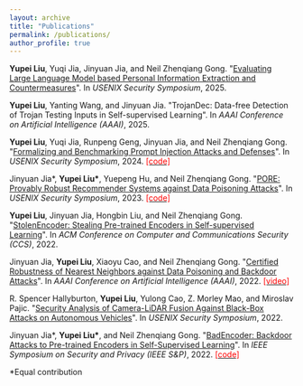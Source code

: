 ```yaml
---
layout: archive
title: "Publications"
permalink: /publications/
author_profile: true
---
```



**Yupei Liu**, Yuqi Jia, Jinyuan Jia, and Neil Zhenqiang Gong. "[Evaluating Large Language Model based Personal Information Extraction and Countermeasures](https://arxiv.org/abs/2408.07291)". In *USENIX Security Symposium*, 2025.


**Yupei Liu**, Yanting Wang, and Jinyuan Jia. "TrojanDec: Data-free Detection of Trojan Testing Inputs in Self-supervised Learning". In *AAAI Conference on Artificial Intelligence (AAAI)*, 2025.


**Yupei Liu**, Yuqi Jia, Runpeng Geng, Jinyuan Jia, and Neil Zhenqiang Gong. "[Formalizing and Benchmarking Prompt Injection Attacks and Defenses](https://arxiv.org/abs/2310.12815)". In *USENIX Security Symposium*, 2024.  [<span style="color:red">[code]</span>](https://github.com/liu00222/Open-Prompt-Injection)


Jinyuan Jia\*, **Yupei Liu\***, Yuepeng Hu, and Neil Zhenqiang Gong. "[PORE: Provably Robust Recommender Systems against Data Poisoning Attacks](https://arxiv.org/abs/2303.14601)". In *USENIX Security Symposium*, 2023.  [<span style="color:red">[code]</span>](https://github.com/liu00222/PORE-Provably-Robust-Recommender-Systems-against-Data-Poisoning-Attacks)


**Yupei Liu**, Jinyuan Jia, Hongbin Liu, and Neil Zhenqiang Gong. "[StolenEncoder: Stealing Pre-trained Encoders in Self-supervised Learning](https://arxiv.org/pdf/2201.05889.pdf)". In *ACM Conference on Computer and Communications Security (CCS)*, 2022.


Jinyuan Jia, **Yupei Liu**, Xiaoyu Cao, and Neil Zhenqiang Gong. "[Certified Robustness of Nearest Neighbors against Data Poisoning and Backdoor Attacks](https://www.aaai.org/AAAI22Papers/AAAI-3833.JiaJ.pdf)". In *AAAI Conference on Artificial Intelligence (AAAI)*, 2022.  [<span style="color:red">[video]</span>](https://aaai-2022.virtualchair.net/poster_aaai3833)


R. Spencer Hallyburton, **Yupei Liu**, Yulong Cao, Z. Morley Mao, and Miroslav Pajic. "[Security Analysis of Camera-LiDAR Fusion Against Black-Box Attacks on Autonomous Vehicles](https://www.usenix.org/conference/usenixsecurity22/presentation/hallyburton)". In *USENIX Security Symposium*, 2022.


Jinyuan Jia\*, **Yupei Liu\***, and Neil Zhenqiang Gong. "[BadEncoder: Backdoor Attacks to Pre-trained Encoders in Self-Supervised Learning](https://arxiv.org/pdf/2108.00352.pdf)". In *IEEE Symposium on Security and Privacy (IEEE S&P)*, 2022.  [<span style="color:red">[code]</span>](https://github.com/jjy1994/BadEncoder)

\*Equal contribution
